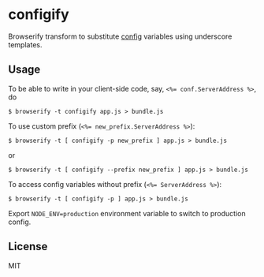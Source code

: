 # configify
Browserify transform to substitute [config](https://github.com/lorenwest/node-config) variables using underscore templates.

## Usage

To be able to write in your client-side code, say, `<%= conf.ServerAddress %>`, do
```shell
$ browserify -t configify app.js > bundle.js
```

To use custom prefix (`<%= new_prefix.ServerAddress %>`):
```shell
$ browserify -t [ configify -p new_prefix ] app.js > bundle.js
```
or
```shell
$ browserify -t [ configify --prefix new_prefix ] app.js > bundle.js
```

To access config variables without prefix (`<%= ServerAddress %>`):
```shell
$ browserify -t [ configify -p ] app.js > bundle.js
```

Export `NODE_ENV=production` environment variable to switch to production config.

## License
MIT
